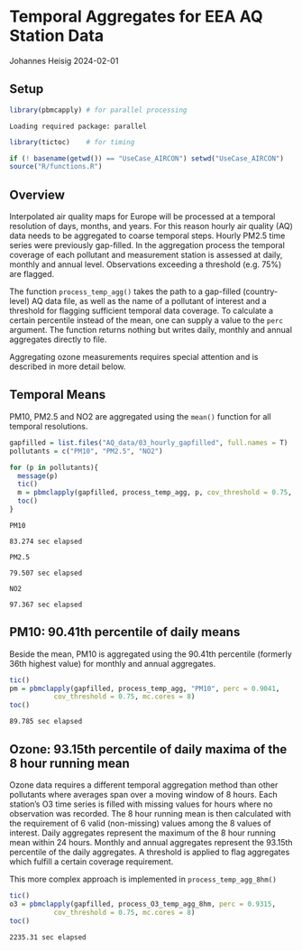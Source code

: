 # Temporal Aggregates for EEA AQ Station Data
Johannes Heisig
2024-02-01

## Setup

``` r
library(pbmcapply) # for parallel processing
```

    Loading required package: parallel

``` r
library(tictoc)    # for timing

if (! basename(getwd()) == "UseCase_AIRCON") setwd("UseCase_AIRCON")
source("R/functions.R") 
```

## Overview

Interpolated air quality maps for Europe will be processed at a temporal
resolution of days, months, and years. For this reason hourly air
quality (AQ) data needs to be aggregated to coarse temporal steps.
Hourly PM2.5 time series were previously gap-filled. In the aggregation
process the temporal coverage of each pollutant and measurement station
is assessed at daily, monthly and annual level. Observations exceeding a
threshold (e.g. 75%) are flagged.

The function `process_temp_agg()` takes the path to a gap-filled
(country-level) AQ data file, as well as the name of a pollutant of
interest and a threshold for flagging sufficient temporal data coverage.
To calculate a certain percentile instead of the mean, one can supply a
value to the `perc` argument. The function returns nothing but writes
daily, monthly and annual aggregates directly to file.

Aggregating ozone measurements requires special attention and is
described in more detail below.

## Temporal Means

PM10, PM2.5 and NO2 are aggregated using the `mean()` function for all
temporal resolutions.

``` r
gapfilled = list.files("AQ_data/03_hourly_gapfilled", full.names = T)
pollutants = c("PM10", "PM2.5", "NO2")

for (p in pollutants){
  message(p)
  tic()
  m = pbmclapply(gapfilled, process_temp_agg, p, cov_threshold = 0.75, mc.cores = 8) 
  toc()
}
```

    PM10

    83.274 sec elapsed

    PM2.5

    79.507 sec elapsed

    NO2

    97.367 sec elapsed

## PM10: 90.41th percentile of daily means

Beside the mean, PM10 is aggregated using the 90.41th percentile
(formerly 36th highest value) for monthly and annual aggregates.

``` r
tic()
pm = pbmclapply(gapfilled, process_temp_agg, "PM10", perc = 0.9041, 
           cov_threshold = 0.75, mc.cores = 8)
toc()
```

    89.785 sec elapsed

## Ozone: 93.15th percentile of daily maxima of the 8 hour running mean

Ozone data requires a different temporal aggregation method than other
pollutants where averages span over a moving window of 8 hours. Each
station’s O3 time series is filled with missing values for hours where
no observation was recorded. The 8 hour running mean is then calculated
with the requirement of 6 valid (non-missing) values among the 8 values
of interest. Daily aggregates represent the maximum of the 8 hour
running mean within 24 hours. Monthly and annual aggregates represent
the 93.15th percentile of the daily aggregates. A threshold is applied
to flag aggregates which fulfill a certain coverage requirement.

This more complex approach is implemented in `process_temp_agg_8hm()`

``` r
tic()
o3 = pbmclapply(gapfilled, process_O3_temp_agg_8hm, perc = 0.9315, 
           cov_threshold = 0.75, mc.cores = 8)
toc()
```

    2235.31 sec elapsed
